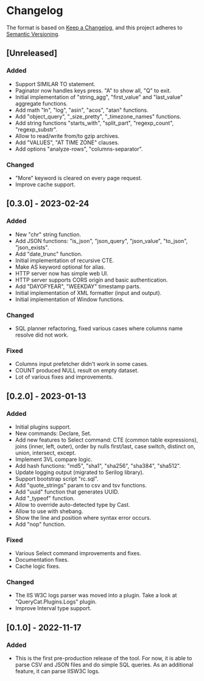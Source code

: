 # Changelog

The format is based on [Keep a Changelog](https://keepachangelog.com/en/1.0.0/), and this project adheres to [Semantic Versioning](https://semver.org/spec/v2.0.0.html).

## [Unreleased]

### Added

- Support SIMILAR TO statement.
- Paginator now handles keys press. "A" to show all, "Q" to exit.
- Initial implementation of "string_agg", "first_value" and "last_value" aggregate functions.
- Add math "ln", "log", "asin", "acos", "atan" functions.
- Add "object_query", "_size_pretty", "_timezone_names" functions.
- Add string functions "starts_with", "split_part", "regexp_count", "regexp_substr".
- Allow to read/write from/to gzip archives.
- Add "VALUES", "AT TIME ZONE" clauses.
- Add options "analyze-rows", "columns-separator".

### Changed

- "More" keyword is cleared on every page request.
- Improve cache support.

## [0.3.0] - 2023-02-24

### Added

- New "chr" string function.
- Add JSON functions: "is_json", "json_query", "json_value", "to_json", "json_exists".
- Add "date_trunc" function.
- Initial implementation of recursive CTE.
- Make AS keyword optional for alias.
- HTTP server now has simple web UI.
- HTTP server supports CORS origin and basic authentication.
- Add "DAYOFYEAR", "WEEKDAY" timestamp parts.
- Initial implementation of XML formatter (input and output).
- Initial implementation of Window functions.

### Changed

- SQL planner refactoring, fixed various cases where columns name resolve did not work.

### Fixed

- Columns input prefetcher didn't work in some cases.
- COUNT produced NULL result on empty dataset.
- Lot of various fixes and improvements.

## [0.2.0] - 2023-01-13

### Added

- Initial plugins support.
- New commands: Declare, Set.
- Add new features to Select command: CTE (common table expressions), joins (inner, left, outer), order by nulls first/last,
case switch, distinct on, union, intersect, except.
- Implement 3VL compare logic.
- Add hash functions: "md5", "sha1", "sha256", "sha384", "sha512".
- Update logging output (migrated to Serilog library).
- Support bootstrap script "rc.sql".
- Add "quote_strings" param to csv and tsv functions.
- Add "uuid" function that generates UUID.
- Add "_typeof" function.
- Allow to override auto-detected type by Cast.
- Allow to use with shebang.
- Show the line and position where syntax error occurs.
- Add "nop" function.

### Fixed

- Various Select command improvements and fixes.
- Documentation fixes.
- Cache logic fixes.

### Changed

- The IIS W3C logs parser was moved into a plugin. Take a look at "QueryCat.Plugins.Logs" plugin.
- Improve Interval type support.

## [0.1.0] - 2022-11-17

### Added

- This is the first pre-production release of the tool. For now, it is able to parse CSV and JSON files and do simple SQL queries. As an additional feature, it can parse IISW3C logs.
